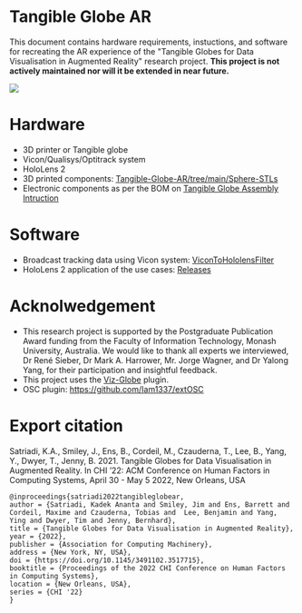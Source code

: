 # Tangible Globe AR

This document contains hardware requirements, instuctions, and software for recreating the AR experience of the "Tangible Globes for Data Visualisation in Augmented Reality" research project. **This project is not actively maintained nor will it be extended in near future.** 

![](https://kadeksatriadi.com/wp-content/uploads/2022/03/tangible_globe_AR.png)


# Hardware 
- 3D printer or Tangible globe
- Vicon/Qualisys/Optitrack system
- HoloLens 2
- 3D printed components: [Tangible-Globe-AR/tree/main/Sphere-STLs](https://github.com/KadekSatriadi/Tangible-Globe-AR/tree/main/Sphere-STLs)
- Electronic components as per the BOM on [Tangible Globe Assembly Intruction](https://github.com/KadekSatriadi/Tangible-Globe-AR/blob/main/CreatingTangibleGlobe.md)


# Software 

- Broadcast tracking data using Vicon system: [ViconToHololensFilter](https://github.com/KadekSatriadi/Tangible-Globe-AR/tree/main/Software/ViconToHololensFilter)
- HoloLens 2 application of the use cases: [Releases](https://github.com/KadekSatriadi/Tangible-Globe-AR/releases/)

# Acknolwedgement

- This research project is supported by the Postgraduate Publication Award funding from the Faculty of Information Technology, Monash University, Australia. We would like to thank all experts we interviewed, Dr René Sieber, Dr Mark A. Harrower, Mr. Jorge Wagner, and Dr Yalong Yang, for their participation and insightful feedback.
- This project uses the [Viz-Globe](https://github.com/KadekSatriadi/Viz-Globe) plugin. 
- OSC plugin: https://github.com/Iam1337/extOSC

# Export citation

Satriadi, K.A., Smiley, J., Ens, B., Cordeil, M., Czauderna, T., Lee, B., Yang, Y., Dwyer, T., Jenny, B. 2021. Tangible Globes for Data Visualisation in Augmented Reality. In CHI ’22: ACM Conference on Human Factors in Computing Systems, April 30 - May 5 2022, New Orleans, USA



```
@inproceedings{satriadi2022tangibleglobear,
author = {Satriadi, Kadek Ananta and Smiley, Jim and Ens, Barrett and Cordeil, Maxime and Czauderna, Tobias and  Lee, Benjamin and Yang, Ying and Dwyer, Tim and Jenny, Bernhard},
title = {Tangible Globes for Data Visualisation in Augmented Reality},
year = {2022},
publisher = {Association for Computing Machinery},
address = {New York, NY, USA},
doi = {https://doi.org/10.1145/3491102.3517715},
booktitle = {Proceedings of the 2022 CHI Conference on Human Factors in Computing Systems},
location = {New Orleans, USA},
series = {CHI '22}
}

```
